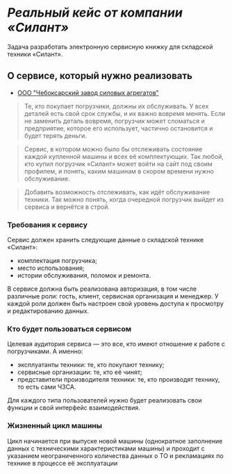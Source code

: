# _Реальный кейс от компании «Силант»_

Задача разработать электронную сервисную книжку для складской техники «Силант».

## О сервисе, который нужно реализовать

- [ООО "Чебоксарский завод силовых агрегатов"](https://chzsa.ru/)

> Те, кто покупает погрузчики, должны их обслуживать. У всех деталей есть свой срок службы, и их важно вовремя менять. Если не заменить деталь вовремя, погрузчик может сломаться и предприятие, которое его использует, частично остановится и будет терять деньги.

> Сервис, в котором можно было бы отслеживать состояние каждой купленной машины и всех её комплектующих. Так любой, кто купил погрузчик «Силант» может войти на сайт под своим профилем, и понять, каким машинам в скором времени нужно обслуживание.

> Добавить возможность отслеживать, как идёт обслуживание техники. Так можно понять, когда очередной погрузчик выйдет из сервиса и вернётся в строй.

### Требования к сервису

Сервис должен хранить следующие данные о складской технике «Силант»:

- комплектация погрузчика;
- место использования;
- истории обслуживания, поломок и ремонта.

В сервисе должна быть реализована авторизация, в том числе различные роли: гость, клиент, сервисная организация и менеджер. У каждой роли должен быть настроен свой уровень доступа к просмотру и редактированию данных.

### Кто будет пользоваться сервисом

Целевая аудитория сервиса — это все, кто имеют отношение к работе с погрузчиками. А именно:

- эксплуатанты техники: те, кто покупают технику;
- сервисные организации: те, кто её чинят;
- представители производителя техники: те, кто производят технику, то есть сами ЧЗСА.

Для каждого типа пользователей нужно будет реализовать свои функции и свой интерфейс взаимодействия.

### Жизненный цикл машины

Цикл начинается при выпуске новой машины (однократное заполнение данных с техническими характеристиками машины) и проходит с указанием неограниченного количества данных о ТО и рекламациях по технике в процессе её эксплуатации

